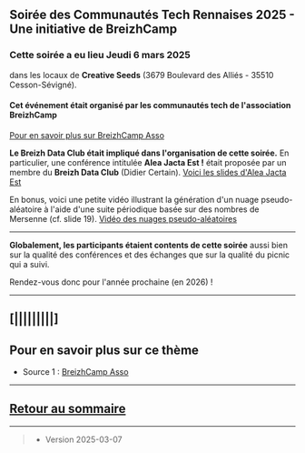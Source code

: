 ## Soirée des Communautés Tech Rennaises 2025 - Une initiative de BreizhCamp 

### Cette soirée a eu lieu Jeudi 6 mars 2025 
dans les locaux de **Creative Seeds** (3679 Boulevard des Alliés - 35510 Cesson-Sévigné).


#### Cet événement était organisé par les communautés tech de l'association BreizhCamp 
[ Pour en savoir plus sur BreizhCamp Asso ](https://www.breizhcamp.org/asso/)


**Le Breizh Data Club était impliqué dans l'organisation de cette soirée.**
En particulier, une conférence intitulée **Alea Jacta Est !** était proposée par un membre du **Breizh Data Club** (Didier Certain). [ Voici les slides d'Alea Jacta Est ](../illustrim/PDFfiles/Slides_BDC_2025-03-06-V7short.pdf)

En bonus, voici une petite vidéo illustrant la génération d'un nuage pseudo-aléatoire à l'aide d'une suite périodique basée sur des nombres de Mersenne (cf. slide 19).
[ Vidéo des nuages pseudo-aléatoires ](https://drive.google.com/file/d/1EsztPP4r5uDorcdKs1r6AnrQKkYHbumW/view?usp=sharing)

** **
**Globalement, les participants étaient contents de cette soirée**
aussi bien sur la qualité des conférences et des échanges que sur la qualité du picnic qui a suivi.

Rendez-vous donc pour l'année prochaine (en 2026) !

---

## [|||||||||] 
>
## Pour en savoir plus sur ce thème

- Source 1 : [BreizhCamp Asso](https://www.breizhcamp.org/asso/)

---

## [Retour au sommaire](https://dcn-prof.github.io/breizhdataclub/)
  


---



>

>  *  Version 2025-03-07
